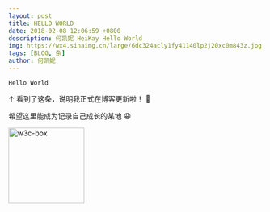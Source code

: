 ```yaml
---
layout: post
title: HELLO WORLD
date: 2018-02-08 12:06:59 +0800
description: 何凯妮 HeiKay Hello World
img: https://wx4.sinaimg.cn/large/6dc324acly1fy41140lp2j20xc0m843z.jpg
tags: [BLOG, 杂]
author: 何凯妮
---
```


```
Hello World
```

↑ 看到了这条，说明我正式在博客更新啦！ 👏

希望这里能成为记录自己成长的某地 😀

<img src="https://wx1.sinaimg.cn/large/6dc324acly1fyb3woiyvnj20hs0hsq3p.jpg" width="150px" alt="w3c-box"/>
